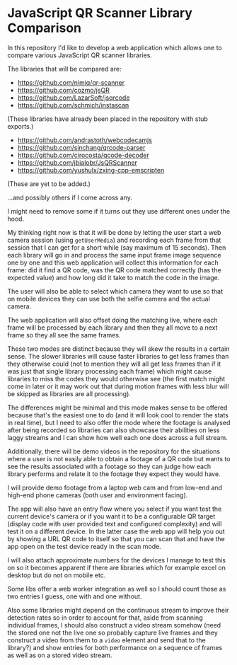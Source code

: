 #  JavaScript QR Scanner Library Comparison

In this repository I'd like to develop a web application which allows one to compare various
JavaScript QR scanner libraries.

The libraries that will be compared are:

- https://github.com/nimiq/qr-scanner
- https://github.com/cozmo/jsQR
- https://github.com/LazarSoft/jsqrcode
- https://github.com/schmich/instascan

(These libraries have already been placed in the repository with stub exports.)

- https://github.com/andrastoth/webcodecamjs
- https://github.com/sinchang/qrcode-parser
- https://github.com/cirocosta/qcode-decoder
- https://github.com/jbialobr/JsQRScanner
- https://github.com/yushulx/zxing-cpp-emscripten

(These are yet to be added.)

…and possibly others if I come across any.

I might need to remove some if it turns out they use different ones under the hood.

My thinking right now is that it will be done by letting the user start a web camera session
(using `getUserMedia`) and recording each frame from that session that I can get for a short
while (say maximum of 15 seconds). Then each library will go in and process the same input
frame image sequence one by one and this web application will collect this information for
each frame: did it find a QR code, was the QR code matched correctly (has the expected value)
and how long did it take to match the code in the image.

The user will also be able to select which camera they want to use so that on mobile devices
they can use both the selfie camera and the actual camera.

The web application will also offset doing the matching live, where each frame will be processed
by each library and then they all move to a next frame so they all see the same frames.

These two modes are distinct because they will skew the results in a certain sense. The slower
libraries will cause faster libraries to get less frames than they otherwise could (not to
mention they will all get less frames than if it was just that single library processing each
frame) which might cause libraries to miss the codes they would otherwise see (the first match
might come in later or it may work out that during motion frames with less blur will be skipped
as libraries are all processing).

The differences might be minimal and this mode makes sense to be offered because that's the
easiest one to do (and it will look cool to render the stats in real time), but I need to
also offer the mode where the footage is analysed after being recorded so libraries can also
showcase their abilities on less laggy streams and I can show how well each one does across a
full stream.

Additionally, there will be demo videos in the repository for the situations where a user is
not easily able to obtain a footage of a QR code but wants to see the results associated with
a footage so they can judge how each library performs and relate it to the footage they expect
they would have.

I will provide demo footage from a laptop web cam and from low-end and high-end phone cameras
(both user and environment facing).

The app will also have an entry flow where you select if you want test the current device's
camera or if you want it to be a configurable QR target (display code with user provided text
and configured complexity) and will test it on a different device. In the latter case the web
app will help you out by showing a URL QR code to itself so that you can scan that and have
the app open on the test device ready in the scan mode.

I will also attach approximate numbers for the devices I manage to test this on so it becomes
apparent if there are libraries which for example excel on desktop but do not on mobile etc.

Some libs offer a web worker integration as well so I should count those as two
entries I guess, one with and one without.

Also some libraries might depend on the continuous stream to improve their detection
rates so in order to account for that, aside from scanning individual frames,
I should also construct a video stream somehow (need the stored one not the live
one so probably capture live frames and they construct a video from them to a
`video` element and send that to the library?) and show entries for both performance
on a sequence of frames as well as on a stored video stream.
